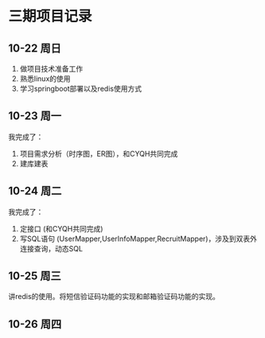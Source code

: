 # 三期项目记录

## 10-22 周日

1. 做项目技术准备工作
2. 熟悉linux的使用
3. 学习springboot部署以及redis使用方式


## 10-23 周一

我完成了：

1. 项目需求分析（时序图，ER图），和CYQH共同完成
2. 建库建表 

## 10-24 周二

我完成了：

1. 定接口 (和CYQH共同完成)
2. 写SQL语句 (UserMapper,UserInfoMapper,RecruitMapper)，涉及到双表外连接查询，动态SQL

## 10-25 周三

讲redis的使用。将短信验证码功能的实现和邮箱验证码功能的实现。

## 10-26 周四
